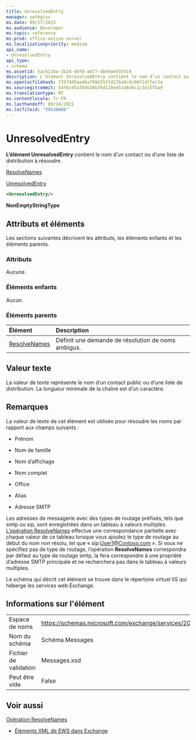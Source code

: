 ```yaml
---
title: UnresolvedEntry
manager: sethgros
ms.date: 09/17/2015
ms.audience: Developer
ms.topic: reference
ms.prod: office-online-server
ms.localizationpriority: medium
api_name:
- UnresolvedEntry
api_type:
- schema
ms.assetid: 5ac6116a-3b24-40f8-a877-dbe9a6935919
description: L’élément UnresolvedEntry contient le nom d’un contact ou d’une liste de distribution à résoudre.
ms.openlocfilehash: 77074d5aed0a799d355fd176a8c9c06f2dffec5a
ms.sourcegitcommit: 54f6cd5a704b36b76d110ee53a6d6c1c3e15f5a9
ms.translationtype: MT
ms.contentlocale: fr-FR
ms.lasthandoff: 09/24/2021
ms.locfileid: "59538666"
---
```

# <a name="unresolvedentry"></a>UnresolvedEntry

**L’élément UnresolvedEntry** contient le nom d’un contact ou d’une liste de distribution à résoudre. 
  
[ResolveNames](resolvenames.md)
  
[UnresolvedEntry](unresolvedentry.md)
  
```xml
<UnresolvedEntry/>
```

 **NonEmptyStringType**
## <a name="attributes-and-elements"></a>Attributs et éléments

Les sections suivantes décrivent les attributs, les éléments enfants et les éléments parents.
  
### <a name="attributes"></a>Attributs

Aucune.
  
### <a name="child-elements"></a>Éléments enfants

Aucun.
  
### <a name="parent-elements"></a>Éléments parents

|**Élément**|**Description**|
|:-----|:-----|
|[ResolveNames](resolvenames.md) <br/> |Définit une demande de résolution de noms ambigus.  <br/> |
   
## <a name="text-value"></a>Valeur texte

La valeur de texte représente le nom d’un contact public ou d’une liste de distribution. La longueur minimale de la chaîne est d’un caractère.
  
## <a name="remarks"></a>Remarques

La valeur de texte de cet élément est utilisée pour résoudre les noms par rapport aux champs suivants :
  
- Prénom
    
- Nom de famille
    
- Nom d’affichage
    
- Nom complet
    
- Office
    
- Alias
    
- Adresse SMTP
    
Les adresses de messagerie avec des types de routage préfixés, tels que smtp ou sip, sont enregistrées dans un tableau à valeurs multiples. [L’opération ResolveNames](resolvenames-operation.md) effectue une correspondance partielle avec chaque valeur de ce tableau lorsque vous ajoutez le type de routage au début du nom non résolu, tel que « sip:User1@Contoso.com ». Si vous ne spécifiez pas de type de routage, l’opération **ResolveNames** correspondra par défaut au type de routage smtp, la fera correspondre à une propriété d’adresse SMTP principale et ne recherchera pas dans le tableau à valeurs multiples. 
  
Le schéma qui décrit cet élément se trouve dans le répertoire virtuel IIS qui héberge les services web Exchange.
  
## <a name="element-information"></a>Informations sur l'élément

|||
|:-----|:-----|
|Espace de noms  <br/> |https://schemas.microsoft.com/exchange/services/2006/messages  <br/> |
|Nom du schéma  <br/> |Schéma Messages  <br/> |
|Fichier de validation  <br/> |Messages.xsd  <br/> |
|Peut être vide  <br/> |False  <br/> |
   
## <a name="see-also"></a>Voir aussi



[Opération ResolveNames](resolvenames-operation.md)


- [Éléments XML de EWS dans Exchange](ews-xml-elements-in-exchange.md)

